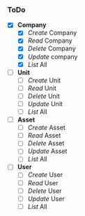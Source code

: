 ### ToDo

- [x] **Company**
  - [x] *Create* Company
  - [x] *Read* Company
  - [x] *Delete* Company
  - [x] *Update* company
  - [x] *List* All
- [ ] **Unit**
  - [ ] *Create* Unit
  - [ ] *Read* Unit
  - [ ] *Delete* Unit
  - [ ] *Update* Unit
  - [ ] *List* All
- [ ] **Asset**
  - [ ] *Create* Asset
  - [ ] *Read* Asset
  - [ ] *Delete* Asset
  - [ ] *Update* Asset
  - [ ] *List* All
- [ ] **User**
  - [ ] *Create* User
  - [ ] *Read* User
  - [ ] *Delete* User
  - [ ] *Update* User
  - [ ] *List* All